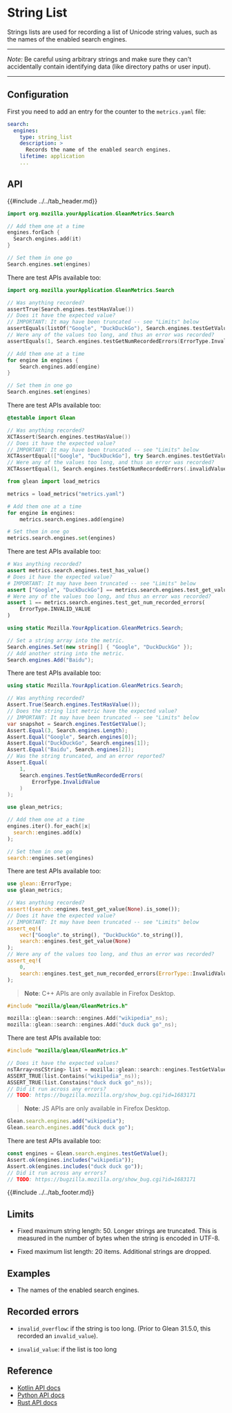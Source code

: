 # String List

Strings lists are used for recording a list of Unicode string values, such as the names of the enabled search engines.

---

_Note:_ Be careful using arbitrary strings and make sure they can't accidentally contain identifying data (like directory paths or user input).

---

## Configuration

First you need to add an entry for the counter to the `metrics.yaml` file:

```YAML
search:
  engines:
    type: string_list
    description: >
      Records the name of the enabled search engines.
    lifetime: application
    ...
```

## API

{{#include ../../tab_header.md}}

<div data-lang="Kotlin" class="tab">

```Kotlin
import org.mozilla.yourApplication.GleanMetrics.Search

// Add them one at a time
engines.forEach {
  Search.engines.add(it)
}

// Set them in one go
Search.engines.set(engines)
```

There are test APIs available too:

```Kotlin
import org.mozilla.yourApplication.GleanMetrics.Search

// Was anything recorded?
assertTrue(Search.engines.testHasValue())
// Does it have the expected value?
// IMPORTANT: It may have been truncated -- see "Limits" below
assertEquals(listOf("Google", "DuckDuckGo"), Search.engines.testGetValue())
// Were any of the values too long, and thus an error was recorded?
assertEquals(1, Search.engines.testGetNumRecordedErrors(ErrorType.InvalidValue))
```

</div>

<div data-lang="Swift" class="tab">

```Swift
// Add them one at a time
for engine in engines {
    Search.engines.add(engine)
}

// Set them in one go
Search.engines.set(engines)
```

There are test APIs available too:

```Swift
@testable import Glean

// Was anything recorded?
XCTAssert(Search.engines.testHasValue())
// Does it have the expected value?
// IMPORTANT: It may have been truncated -- see "Limits" below
XCTAssertEqual(["Google", "DuckDuckGo"], try Search.engines.testGetValue())
// Were any of the values too long, and thus an error was recorded?
XCTAssertEqual(1, Search.engines.testGetNumRecordedErrors(.invalidValue))
```

</div>

<div data-lang="Python" class="tab">

```Python
from glean import load_metrics

metrics = load_metrics("metrics.yaml")

# Add them one at a time
for engine in engines:
    metrics.search.engines.add(engine)

# Set them in one go
metrics.search.engines.set(engines)
```

There are test APIs available too:

```Python
# Was anything recorded?
assert metrics.search.engines.test_has_value()
# Does it have the expected value?
# IMPORTANT: It may have been truncated -- see "Limits" below
assert ["Google", "DuckDuckGo"] == metrics.search.engines.test_get_value()
# Were any of the values too long, and thus an error was recorded?
assert 1 == metrics.search.engines.test_get_num_recorded_errors(
    ErrorType.INVALID_VALUE
)
```

</div>

<div data-lang="C#" class="tab">

```C#
using static Mozilla.YourApplication.GleanMetrics.Search;

// Set a string array into the metric.
Search.engines.Set(new string[] { "Google", "DuckDuckGo" });
// Add another string into the metric.
Search.engines.Add("Baidu");
```

There are test APIs available too:

```C#
using static Mozilla.YourApplication.GleanMetrics.Search;

// Was anything recorded?
Assert.True(Search.engines.TestHasValue());
// Does the string list metric have the expected value?
// IMPORTANT: It may have been truncated -- see "Limits" below
var snapshot = Search.engines.TestGetValue();
Assert.Equal(3, Search.engines.Length);
Assert.Equal("Google", Search.engines[0]);
Assert.Equal("DuckDuckGo", Search.engines[1]);
Assert.Equal("Baidu", Search.engines[2]);
// Was the string truncated, and an error reported?
Assert.Equal(
    1,
    Search.engines.TestGetNumRecordedErrors(
        ErrorType.InvalidValue
    )
);
```
</div>

<div data-lang="Rust" class="tab">

```Rust
use glean_metrics;

// Add them one at a time
engines.iter().for_each(|x|
  search::engines.add(x)
);

// Set them in one go
search::engines.set(engines)
```

There are test APIs available too:

```Rust
use glean::ErrorType;
use glean_metrics;

// Was anything recorded?
assert!(search::engines.test_get_value(None).is_some());
// Does it have the expected value?
// IMPORTANT: It may have been truncated -- see "Limits" below
assert_eq!(
    vec!["Google".to_string(), "DuckDuckGo".to_string()], 
    search::engines.test_get_value(None)
);
// Were any of the values too long, and thus an error was recorded?
assert_eq!(
    0, 
    search::engines.test_get_num_recorded_errors(ErrorType::InvalidValue)
);
```

</div>

<div data-lang="C++" class="tab">

> **Note**: C++ APIs are only available in Firefox Desktop.

```c++
#include "mozilla/glean/GleanMetrics.h"

mozilla::glean::search::engines.Add("wikipedia"_ns);
mozilla::glean::search::engines.Add("duck duck go"_ns);
```

There are test APIs available too:

```c++
#include "mozilla/glean/GleanMetrics.h"

// Does it have the expected values?
nsTArray<nsCString> list = mozilla::glean::search::engines.TestGetValue();
ASSERT_TRUE(list.Contains("wikipedia"_ns));
ASSERT_TRUE(list.Constains("duck duck go"_ns));
// Did it run across any errors?
// TODO: https://bugzilla.mozilla.org/show_bug.cgi?id=1683171
```

</div>

<div data-lang="JS" class="tab">

> **Note**: JS APIs are only available in Firefox Desktop.

```js
Glean.search.engines.add("wikipedia");
Glean.search.engines.add("duck duck go");
```

There are test APIs available too:

```js
const engines = Glean.search.engines.testGetValue();
Assert.ok(engines.includes("wikipedia"));
Assert.ok(engines.includes("duck duck go"));
// Did it run across any errors?
// TODO: https://bugzilla.mozilla.org/show_bug.cgi?id=1683171
```

</div>

{{#include ../../tab_footer.md}}

## Limits

* Fixed maximum string length: 50. Longer strings are truncated. This is measured in the number of bytes when the string is encoded in UTF-8.

* Fixed maximum list length: 20 items. Additional strings are dropped.

## Examples

* The names of the enabled search engines.

## Recorded errors

* `invalid_overflow`: if the string is too long. (Prior to Glean 31.5.0, this recorded an `invalid_value`).

* `invalid_value`: if the list is too long

## Reference

* [Kotlin API docs](../../../javadoc/glean/mozilla.telemetry.glean.private/-string-list-metric-type/index.html)
* [Python API docs](../../../python/glean/metrics/string_list.html)
* [Rust API docs](../../../docs/glean/private/struct.StringListMetric.html)
